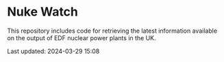 # Nuke Watch

This repository includes code for retrieving the latest information available on the output of EDF nuclear power plants in the UK.

Last updated: 2024-03-29 15:08